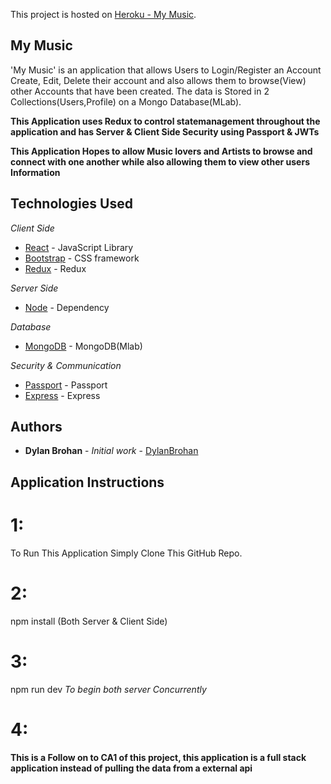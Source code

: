 This project is hosted on [Heroku - My Music](https://still-forest-16737.herokuapp.com/).

## My Music

'My Music' is an application that allows Users to Login/Register an Account Create, Edit, Delete their account and also allows them to browse(View) other Accounts that have been created. The data is Stored in 2 Collections(Users,Profile) on a Mongo Database(MLab).

**This Application uses Redux to control statemanagement throughout the application and has Server & Client Side Security using Passport & JWTs**

**This Application Hopes to allow Music lovers and Artists to browse and connect with one another while also allowing them to view other users Information**

## Technologies Used

_Client Side_

- [React](https://reactjs.org/docs/getting-started.html) - JavaScript Library
- [Bootstrap](https://react-bootstrap.github.io/getting-started/introduction) - CSS framework
- [Redux](https://redux.js.org/) - Redux

_Server Side_

- [Node](https://nodejs.org/en/) - Dependency

_Database_

- [MongoDB](https://redux.js.org/) - MongoDB(Mlab)

_Security & Communication_

- [Passport](http://www.passportjs.org/) - Passport
- [Express](https://expressjs.com/) - Express

## Authors

- **Dylan Brohan** - _Initial work_ - [DylanBrohan](https://github.com/DylanBrohan)

## Application Instructions

# 1:

To Run This Application Simply Clone This GitHub Repo.

# 2:

npm install (Both Server & Client Side)

# 3:

npm run dev
_To begin both server Concurrently_

# 4:

**This is a Follow on to CA1 of this project, this application is a full stack application instead of pulling the data from a external api**
